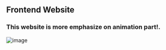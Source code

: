 ## Frontend Website 

### This website is more emphasize on animation part!.

![image](https://github.com/BroLetsCodeIt/Equilibrium_Website_Clone/assets/113767803/5b78148e-526b-4dea-a472-ccd01c90467c)

